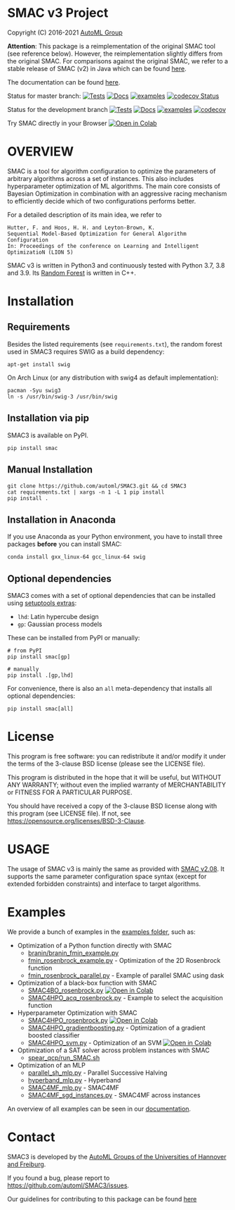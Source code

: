 # SMAC v3 Project

Copyright (C) 2016-2021  [AutoML Group](http://www.automl.org/)

__Attention__: This package is a reimplementation of the original SMAC tool
(see reference below).
However, the reimplementation slightly differs from the original SMAC.
For comparisons against the original SMAC, we refer to a stable release of SMAC (v2) in Java
which can be found [here](http://www.cs.ubc.ca/labs/beta/Projects/SMAC/).

The documentation can be found [here](https://automl.github.io/SMAC3/).

Status for master branch:
[![Tests](https://github.com/automl/SMAC3/actions/workflows/pytest.yml/badge.svg?branch=master)](https://github.com/automl/SMAC3/actions/workflows/pytest.yml)
[![Docs](https://github.com/automl/SMAC3/actions/workflows/docs.yml/badge.svg?branch=master)](https://github.com/automl/SMAC3/actions/workflows/docs.yml)
[![examples](https://github.com/automl/SMAC3/actions/workflows/terminal_examples.yml/badge.svg?branch=master)](https://github.com/automl/SMAC3/actions/workflows/terminal_examples.yml)
[![codecov Status](https://codecov.io/gh/automl/SMAC3/branch/master/graph/badge.svg)](https://codecov.io/gh/automl/SMAC3)

Status for the development branch
[![Tests](https://github.com/automl/SMAC3/actions/workflows/pytest.yml/badge.svg?branch=development)](https://github.com/automl/SMAC3/actions/workflows/pytest.yml)
[![Docs](https://github.com/automl/SMAC3/actions/workflows/docs.yml/badge.svg?branch=development)](https://github.com/automl/SMAC3/actions/workflows/docs.yml)
[![examples](https://github.com/automl/SMAC3/actions/workflows/terminal_examples.yml/badge.svg?branch=development)](https://github.com/automl/SMAC3/actions/workflows/terminal_examples.yml)
[![codecov](https://codecov.io/gh/automl/SMAC3/branch/development/graph/badge.svg)](https://codecov.io/gh/automl/SMAC3)

Try SMAC directly in your Browser [![Open in Colab](https://colab.research.google.com/assets/colab-badge.svg)](https://colab.research.google.com/drive/1v0ZH5S9Sfift30GxHAp96e0yZZUFS0Ah)

# OVERVIEW

SMAC is a tool for algorithm configuration to optimize the parameters of
arbitrary algorithms across a set of instances. This also includes
hyperparameter optimization of ML algorithms. The main core consists of
Bayesian Optimization in combination with an aggressive racing mechanism to
efficiently decide which of two configurations performs better.

For a detailed description of its main idea,
we refer to

    Hutter, F. and Hoos, H. H. and Leyton-Brown, K.
    Sequential Model-Based Optimization for General Algorithm Configuration
    In: Proceedings of the conference on Learning and Intelligent OptimizatioN (LION 5)


SMAC v3 is written in Python3 and continuously tested with Python 3.7, 3.8 and 3.9. 
Its [Random Forest](https://github.com/automl/random_forest_run) is written in C++.

# Installation

## Requirements

Besides the listed requirements (see `requirements.txt`), the random forest
used in SMAC3 requires SWIG as a build dependency:

```apt-get install swig```

On Arch Linux (or any distribution with swig4 as default implementation):

```
pacman -Syu swig3
ln -s /usr/bin/swig-3 /usr/bin/swig
```

## Installation via pip

SMAC3 is available on PyPI.

```pip install smac```

## Manual Installation

```
git clone https://github.com/automl/SMAC3.git && cd SMAC3
cat requirements.txt | xargs -n 1 -L 1 pip install
pip install .
```

## Installation in Anaconda

If you use Anaconda as your Python environment, you have to install three
packages **before** you can install SMAC:

```conda install gxx_linux-64 gcc_linux-64 swig```

## Optional dependencies

SMAC3 comes with a set of optional dependencies that can be installed using
[setuptools extras](https://setuptools.readthedocs.io/en/latest/setuptools.html#declaring-extras-optional-features-with-their-own-dependencies):

- `lhd`: Latin hypercube design
- `gp`: Gaussian process models

These can be installed from PyPI or manually:

```
# from PyPI
pip install smac[gp]

# manually
pip install .[gp,lhd]
```

For convenience, there is also an `all` meta-dependency that installs all optional dependencies:
```
pip install smac[all]
```

# License

This program is free software: you can redistribute it and/or modify
it under the terms of the 3-clause BSD license (please see the LICENSE file).

This program is distributed in the hope that it will be useful,
but WITHOUT ANY WARRANTY; without even the implied warranty of
MERCHANTABILITY or FITNESS FOR A PARTICULAR PURPOSE.

You should have received a copy of the 3-clause BSD license
along with this program (see LICENSE file).
If not, see <https://opensource.org/licenses/BSD-3-Clause>.

# USAGE

The usage of SMAC v3 is mainly the same as provided with [SMAC v2.08](http://www.cs.ubc.ca/labs/beta/Projects/SMAC/v2.08.00/manual.pdf).
It supports the same parameter configuration space syntax
(except for extended forbidden constraints) and interface to
target algorithms.

# Examples

We provide a bunch of examples in the [examples folder](examples), such as:

  * Optimization of a Python function directly with SMAC
    * [branin/branin_fmin_example.py](examples/quickstart/branin/branin_fmin_example.py)
    * [fmin_rosenbrock_example.py](examples/function_minimization/fmin_rosenbrock_example.py) - Optimization of the 2D Rosenbrock function
    * [fmin_rosenbrock_parallel.py](examples/parallel/fmin_rosenbrock_paralell_example.py) - Example of parallel SMAC using dask
  * Optimization of a black-box function with SMAC
    * [SMAC4BO_rosenbrock.py](examples/SMAC4BO/SMAC4BO_rosenbrock_example.py) [![Open in Colab](https://colab.research.google.com/assets/colab-badge.svg)](https://colab.research.google.com/drive/1v0ZH5S9Sfift30GxHAp96e0yZZUFS0Ah)
    * [SMAC4HPO_acq_rosenbrock.py](examples/SMAC4HPO/SMAC4HPO_acq_rosenbrock.py) - Example to select the acquisition function
  * Hyperparameter Optimization with SMAC
    * [SMAC4HPO_rosenbrock.py](examples/SMAC4HPO/SMAC4HPO_rosenbrock_example.py) [![Open in Colab](https://colab.research.google.com/assets/colab-badge.svg)](https://colab.research.google.com/drive/1v0ZH5S9Sfift30GxHAp96e0yZZUFS0Ah)
    * [SMAC4HPO_gradientboosting.py](examples/SMAC4HPO/SMAC4HPO_gradientboosting_example.py) - Optimization of a gradient boosted classifier
    * [SMAC4HPO_svm.py](examples/SMAC4HPO/SMAC4HPO_svm_example.py) - Optimization of an SVM [![Open in Colab](https://colab.research.google.com/assets/colab-badge.svg)](https://colab.research.google.com/drive/1v0ZH5S9Sfift30GxHAp96e0yZZUFS0Ah)
  * Optimization of a SAT solver across problem instances with SMAC
    * [spear_qcp/run_SMAC.sh](examples/quickstart/spear_qcp/run_SMAC.sh)
  * Optimization of an MLP
    * [parallel_sh_mlp.py](examples/parallel/parallel_sh_mlp_example.py) - Parallel Successive Halving
    * [hyperband_mlp.py](examples/hyperband/hyperband_mlp_example.py) - Hyperband
    * [SMAC4MF_mlp.py](examples/SMAC4MF/SMAC4MF_mlp.py) - SMAC4MF
    * [SMAC4MF_sgd_instances.py](examples/SMAC4MF/SMAC4MF_sgd_instances.py) - SMAC4MF across instances

An overview of all examples can be seen in our [documentation](https://automl.github.io/SMAC3/master/examples/index.html).

# Contact

SMAC3 is developed by the [AutoML Groups of the Universities of Hannover and Freiburg](http://www.automl.org/).

If you found a bug, please report to <https://github.com/automl/SMAC3/issues>.

Our guidelines for contributing to this package can be found [here](https://github.com/automl/SMAC3/blob/master/.github/CONTRIBUTING.md)
